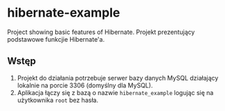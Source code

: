 # hibernate-example

Project showing basic features of Hibernate.
Projekt prezentujący podstawowe funkcjie Hibernate'a.

## Wstęp

1. Projekt do działania potrzebuje serwer bazy danych MySQL działający lokalnie na porcie 3306 (domyślny dla MySQL).
2. Aplikacja łączy się z bazą o nazwie `hibernate_example` logując się na użytkownika `root` bez hasła.

